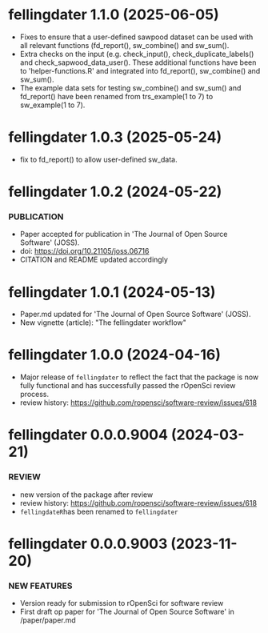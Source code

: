 # fellingdater 1.1.0 (2025-06-05)

-   Fixes to ensure that a user-defined sawpood dataset can be used with all relevant functions (fd_report(), sw_combine() and sw_sum().
-   Extra checks on the input (e.g. check_input(), check_duplicate_labels() and check_sapwood_data_user().
    These additional functions have been to 'helper-functions.R' and integrated into fd_report(), sw_combine() and sw_sum().
-   The example data sets for testing sw_combine() and sw_sum() and fd_report() have been renamed from trs_example(1 to 7) to sw_example(1 to 7).

# fellingdater 1.0.3 (2025-05-24)

-   fix to fd_report() to allow user-defined sw_data.


# fellingdater 1.0.2 (2024-05-22)

### PUBLICATION

-   Paper accepted for publication in 'The Journal of Open Source Software' (JOSS).
-   doi: <https://doi.org/10.21105/joss.06716>
-   CITATION and README updated accordingly

# fellingdater 1.0.1 (2024-05-13)

-   Paper.md updated for 'The Journal of Open Source Software' (JOSS).
-   New vignette (article): "The fellingdater workflow"

# fellingdater 1.0.0 (2024-04-16)

-   Major release of `fellingdater` to reflect the fact that the package is now fully functional and has successfully passed the rOpenSci review process.
-   review history: <https://github.com/ropensci/software-review/issues/618>

# fellingdater 0.0.0.9004 (2024-03-21)

### REVIEW

-   new version of the package after review
-   review history: <https://github.com/ropensci/software-review/issues/618>
-   `fellingdateR`has been renamed to `fellingdater`

# fellingdater 0.0.0.9003 (2023-11-20)

### NEW FEATURES

-   Version ready for submission to rOpenSci for software review
-   First draft op paper for 'The Journal of Open Source Software' in /paper/paper.md

